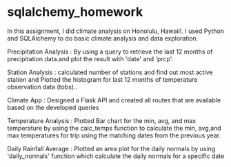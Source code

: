 # sqlalchemy_homework
In this assignment, I did climate analysis on Honolulu, Hawaii!. I used Python and SQLAlchemy to do basic climate analysis and data exploration.

Precipitation Analysis : By using a query to retrieve the last 12 months of precipitation data.and plot the result with 'date' and                                    'prcp'.

Station Analysis :     calculated number of stations and find out most active station and Plotted the histogram for last 12 months of                              temperature observation data (tobs)..

Climate App :           Designed a Flask API and created all routes that are available based on the developed queries

Temperature Analysis :  Plotted Bar chart for the min, avg, and max temperature by using  the calc_temps function to calculate the min,                             avg,and max temperatures for  trip using the matching dates from the previous year.

Daily Rainfall Average : Plotted an area plot  for the daily normals by using 'daily_normals' function which calculate the daily normals                             for a specific date
